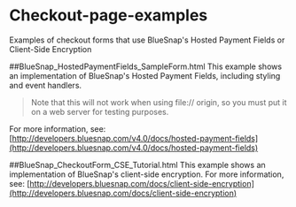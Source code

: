 # Checkout-page-examples
Examples of checkout forms that use BlueSnap's Hosted Payment Fields or Client-Side Encryption

##BlueSnap_HostedPaymentFields_SampleForm.html
This example shows an implementation of BlueSnap's Hosted Payment Fields, including styling and event handlers.
> Note that this will not work when using file:// origin, so you must put it on a web server for testing purposes.

For more information, see:
[http://developers.bluesnap.com/v4.0/docs/hosted-payment-fields](http://developers.bluesnap.com/v4.0/docs/hosted-payment-fields)

##BlueSnap_CheckoutForm_CSE_Tutorial.html
This example shows an implementation of BlueSnap's client-side encryption.
For more information, see:
[http://developers.bluesnap.com/docs/client-side-encryption](http://developers.bluesnap.com/docs/client-side-encryption)
